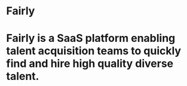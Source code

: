 # Fairly

# Fairly is a SaaS platform enabling talent acquisition teams to quickly find and hire high quality diverse talent.
